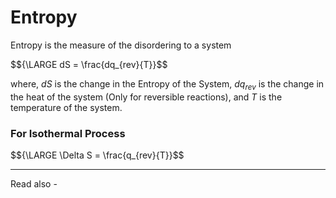 # Entropy

Entropy is the measure of the disordering to a system 

$${\LARGE dS = \frac{dq_{rev}{T}}$$

where, *dS* is the change in the Entropy of the System,
${dq_{rev}}$ is the change in the heat of the system (Only for reversible reactions), and
*T* is the temperature of the system.

### For Isothermal Process

$${\LARGE \Delta S = \frac{q_{rev}{T}}$$




---
Read also - 
